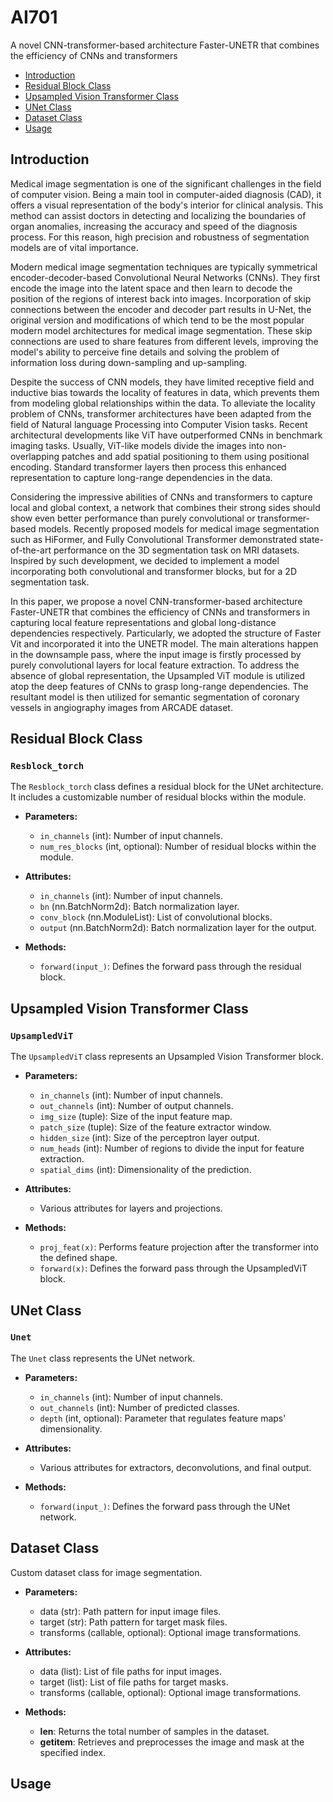 # AI701

 A novel CNN-transformer-based architecture Faster-UNETR that combines the efficiency of CNNs and transformers

- [Introduction](#introduction)
- [Residual Block Class](#residual-block-class)
- [Upsampled Vision Transformer Class](#upsampled-vision-transformer-class)
- [UNet Class](#unet-class)
- [Dataset Class](#dataset-class)
- [Usage](#usage)

## Introduction

Medical image segmentation is one of the significant challenges in the field of computer vision. Being a main tool in computer-aided diagnosis (CAD), it offers a visual representation of the body's interior for clinical analysis. This method can assist doctors in detecting and localizing the boundaries of organ anomalies, increasing the accuracy and speed of the diagnosis process. For this reason, high precision and robustness of segmentation models are of vital importance.

Modern medical image segmentation techniques are typically symmetrical encoder-decoder-based Convolutional Neural Networks (CNNs). They first encode the image into the latent space and then learn to decode the position of the regions of interest back into images. Incorporation of skip connections between the encoder and decoder part results in U-Net, the original version and modifications of which tend to be the most popular modern model architectures for medical image segmentation. These skip connections are used to share features from different levels, improving the model's ability to perceive fine details and solving the problem of information loss during down-sampling and up-sampling.  

Despite the success of CNN models, they have limited receptive field and inductive bias towards the locality of features in data, which prevents them from modeling global relationships within the data. To alleviate the locality problem of CNNs, transformer architectures have been adapted from the field of Natural language Processing into Computer Vision tasks. Recent architectural developments like ViT have outperformed CNNs in benchmark imaging tasks. Usually, ViT-like models divide the images into non-overlapping patches and add spatial positioning to them using positional encoding. Standard transformer layers then process this enhanced representation to capture long-range dependencies in the data. 

Considering the impressive abilities of CNNs and transformers to capture local and global context, a network that combines their strong sides should show even better performance than purely convolutional or transformer-based models. Recently proposed models for medical image segmentation such as HiFormer, and Fully Convolutional Transformer  demonstrated state-of-the-art performance on the 3D segmentation task on MRI datasets. Inspired by such development, we decided to implement a model incorporating both convolutional and transformer blocks, but for a 2D segmentation task. 

In this paper, we propose a novel CNN-transformer-based architecture Faster-UNETR that combines the efficiency of CNNs and transformers in capturing local feature representations and global long-distance dependencies respectively. Particularly, we adopted the structure of Faster Vit and incorporated it into the UNETR model. The main alterations happen in the downsample pass, where the input image is firstly processed by purely convolutional layers for local feature extraction. To address the absence of global representation, the Upsampled ViT module is utilized atop the deep features of CNNs to grasp long-range dependencies. The resultant model is then utilized for semantic segmentation of coronary vessels in angiography images from ARCADE dataset.

## Residual Block Class

### `Resblock_torch`

The `Resblock_torch` class defines a residual block for the UNet architecture. It includes a customizable number of residual blocks within the module.

- **Parameters:**
  - `in_channels` (int): Number of input channels.
  - `num_res_blocks` (int, optional): Number of residual blocks within the module.

- **Attributes:**
  - `in_channels` (int): Number of input channels.
  - `bn` (nn.BatchNorm2d): Batch normalization layer.
  - `conv_block` (nn.ModuleList): List of convolutional blocks.
  - `output` (nn.BatchNorm2d): Batch normalization layer for the output.

- **Methods:**
  - `forward(input_)`: Defines the forward pass through the residual block.

## Upsampled Vision Transformer Class

### `UpsampledViT`

The `UpsampledViT` class represents an Upsampled Vision Transformer block.

- **Parameters:**
  - `in_channels` (int): Number of input channels.
  - `out_channels` (int): Number of output channels.
  - `img_size` (tuple): Size of the input feature map.
  - `patch_size` (tuple): Size of the feature extractor window.
  - `hidden_size` (int): Size of the perceptron layer output.
  - `num_heads` (int): Number of regions to divide the input for feature extraction.
  - `spatial_dims` (int): Dimensionality of the prediction.

- **Attributes:**
  - Various attributes for layers and projections.

- **Methods:**
  - `proj_feat(x)`: Performs feature projection after the transformer into the defined shape.
  - `forward(x)`: Defines the forward pass through the UpsampledViT block.

## UNet Class

### `Unet`

The `Unet` class represents the UNet network.

- **Parameters:**
  - `in_channels` (int): Number of input channels.
  - `out_channels` (int): Number of predicted classes.
  - `depth` (int, optional): Parameter that regulates feature maps' dimensionality.

- **Attributes:**
  - Various attributes for extractors, deconvolutions, and final output.

- **Methods:**
  - `forward(input_)`: Defines the forward pass through the UNet network.


## Dataset Class

Custom dataset class for image segmentation.

 - **Parameters:**
    - data (str): Path pattern for input image files.
    - target (str): Path pattern for target mask files.
    - transforms (callable, optional): Optional image transformations.

  - **Attributes:**
    - data (list): List of file paths for input images.
    - target (list): List of file paths for target masks.
    - transforms (callable, optional): Optional image transformations.

  - **Methods:**
    - __len__: Returns the total number of samples in the dataset.
    - __getitem__: Retrieves and preprocesses the image and mask at the specified index.
   
## Usage


